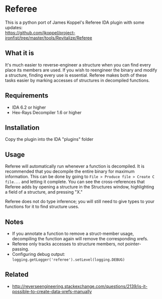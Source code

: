 # Referee

This is a python port of James Koppel's Referee IDA plugin with some updates:  
https://github.com/jkoppel/project-ironfist/tree/master/tools/Revitalize/Referee


## What it is

It's much easier to reverse-engineer a structure when you can find every place its members are used. If you wish to reengineer the binary and modify a structure, finding every use is essential. Referee makes both of these tasks easier by marking accesses of structures in decompiled functions.

## Requirements

 * IDA 6.2 or higher
 * Hex-Rays Decompiler 1.6 or higher

## Installation

Copy the plugin into the IDA "plugins" folder

## Usage

Referee will automatically run whenever a function is decompiled. It is recommended that you decompile the entire binary for maximum information. This can be done by going to `File > Produce file > Create C file...` and letting it complete. You can see the cross-references that Referee adds by opening a structure in the Structures window, highlighting a field of a structure, and pressing "X."

Referee does not do type inference; you will still need to give types to your functions for it to find structure uses.

## Notes

 * If you annotate a function to remove a struct-member usage, decompiling the function again will remove the corresponding xrefs.
 * Referee only tracks accesses to structure members, not pointer-passing.
 * Configuring debug output: `logging.getLogger('referee').setLevel(logging.DEBUG)`

## Related
- http://reverseengineering.stackexchange.com/questions/2139/is-it-possible-to-create-data-xrefs-manually
